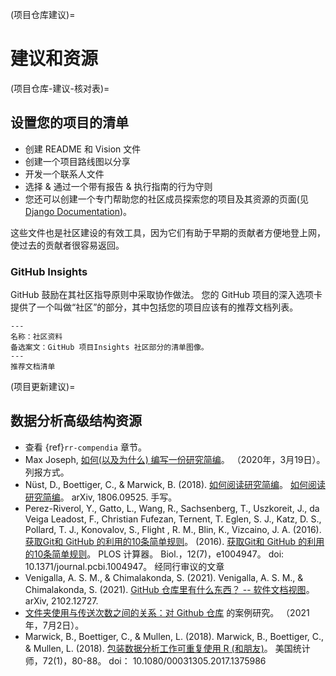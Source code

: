 (项目仓库建议)=
# 建议和资源

(项目仓库-建议-核对表)=
## 设置您的项目的清单

* 创建 README 和 Vision 文件
* 创建一个项目路线图以分享
* 开发一个联系人文件
* 选择 & 通过一个带有报告 & 执行指南的行为守则
* 您还可以创建一个专门帮助您的社区成员探索您的项目及其资源的页面(见 [Django Documentation](https://docs.djangoproject.com/))。

这些文件也是社区建设的有效工具，因为它们有助于早期的贡献者方便地登上网，使过去的贡献者很容易返回。

### GitHub Insights

GitHub 鼓励在其社区指导原则中采取协作做法。 您的 GitHub 项目的深入选项卡提供了一个叫做“社区”的部分，其中包括您的项目应该有的推荐文档列表。

```{figure} ../../figures/community-profile.png
---
名称：社区资料
备选案文：GitHub 项目Insights 社区部分的清单图像。
---
推荐文档清单
```

(项目更新建议)=
## 数据分析高级结构资源

- 查看 {ref}`rr-compendia` 章节。
- Max Joseph, [如何(以及为什么) 编写一份研究简编](https://mbjoseph.github.io/intro-research-compendia/#1)。 （2020年，3月19日）。 列报方式。
- Nüst, D., Boettiger, C., & Marwick, B. (2018). [如何阅读研究简编](https://arxiv.org/abs/1806.09525v1)。 [如何阅读研究简编](https://arxiv.org/abs/1806.09525v1)。 arXiv, 1806.09525. 手写。
- Perez-Riverol, Y., Gatto, L., Wang, R., Sachsenberg, T., Uszkoreit, J., da Veiga Leadost, F., Christian Fufezan, Ternent, T. Eglen, S. J., Katz, D. S., Pollard, T. J., Konovalov, S., Flight , R. M., Blin, K., Vizcaino, J. A. (2016). [获取Git和 GitHub 的利用的10条简单规则](https://journals.plos.org/ploscompbiol/article?id=10.1371/journal.pcbi.1004947)。 (2016). [获取Git和 GitHub 的利用的10条简单规则](https://journals.plos.org/ploscompbiol/article?id=10.1371/journal.pcbi.1004947)。 PLOS 计算器。 Biol.，12(7)，e1004947。 doi: 10.1371/journal.pcbi.1004947。 经同行审议的文章
- Venigalla, A. S. M., & Chimalakonda, S. (2021). Venigalla, A. S. M., & Chimalakonda, S. (2021). [GitHub 仓库里有什么东西？ -- 软件文档视图](https://arxiv.org/abs/2102.12727v2)。 arXiv, 2102.12727.
- [文件夹使用与传送次数之间的关系：对 Github 仓库](http://citeseerx.ist.psu.edu/viewdoc/summary?doi=10.1.1.650.8150) 的案例研究。 （2021年，7月2日）。
- Marwick, B., Boettiger, C., & Mullen, L. (2018). Marwick, B., Boettiger, C., & Mullen, L. (2018). [包装数据分析工作可重复使用 R (和朋友)](https://www.tandfonline.com/doi/abs/10.1080/00031305.2017.1375986)。 美国统计师，72(1)，80-88。 doi： 10.1080/00031305.2017.1375986
